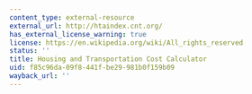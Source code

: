 ```yaml
---
content_type: external-resource
external_url: http://htaindex.cnt.org/
has_external_license_warning: true
license: https://en.wikipedia.org/wiki/All_rights_reserved
status: ''
title: Housing and Transportation Cost Calculator
uid: f85c96da-09f8-441f-be29-981b0f159b09
wayback_url: ''
---
```


